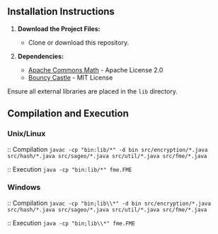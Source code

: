 ## Installation Instructions

1. **Download the Project Files:**
   - Clone or download this repository.

2. **Dependencies:**
   - [Apache Commons Math](https://commons.apache.org/proper/commons-math/) - Apache License 2.0
   - [Bouncy Castle](https://www.bouncycastle.org/) - MIT License

Ensure all external libraries are placed in the `lib` directory.

## Compilation and Execution

### Unix/Linux

:: Compilation
`javac -cp "bin:lib/*" -d bin src/encryption/*.java src/hash/*.java src/sageo/*.java src/util/*.java src/fme/*.java`

:: Execution
`java -cp "bin:lib/*" fme.FME`


### Windows

:: Compilation
`javac -cp "bin;lib\\*" -d bin src/encryption/*.java src/hash/*.java src/sageo/*.java src/util/*.java src/fme/*.java`

:: Execution
`java -cp "bin;lib\\*" fme.FME`
